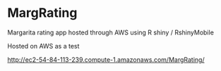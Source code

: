 # MargRating
Margarita rating app hosted through AWS using R shiny / RshinyMobile

Hosted on AWS as a test

http://ec2-54-84-113-239.compute-1.amazonaws.com/MargRating/

